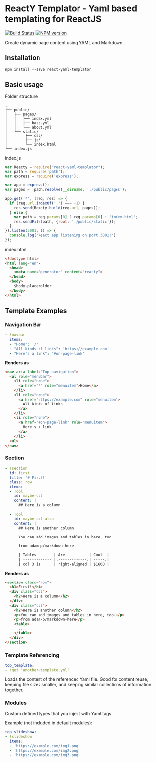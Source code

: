 # ReactY Templator - Yaml based templating for ReactJS

[![Build Status](https://travis-ci.org/suhay/reacty.svg?branch=master)](https://travis-ci.org/suhay/reacty)
[![NPM version](https://img.shields.io/npm/v/react-yaml-templator.svg)](https://www.npmjs.org/package/react-yaml-templator)

Create dynamic page content using YAML and Markdown

## Installation

```
npm install --save react-yaml-templator
```

## Basic usage

Folder structure

```
.
├── public/
│   ├── pages/
│   │   ├── index.yml
│   │   ├── base.yml
│   │   └── about.yml
│   └── static/
│        ├── css/
│        ├── js/
│        └── index.html
└── index.js
```

index.js

```js
var Reacty = require("react-yaml-templator");
var path = require('path');
var express = require('express');

var app = express();
var pages =  path.resolve(__dirname, './public/pages');

app.get('*', (req, res) => {
  if (req.url.indexOf('.') === -1) {
    res.send(Reacty.build(req.url, pages));
  } else {
    var path = req.params[0] ? req.params[0] : 'index.html';
    res.sendFile(path, {root: './public/static'});
  }
}).listen(3001, () => {
  console.log('React app listening on port 3001!')
});
```

index.html

```html
<!doctype html>
<html lang="en">
  <head>
    <meta name="generator" content="reacty">
  </head>
  <body>
    $body-placeholder
  </body>
</html>
```

## Template Examples

### Navigation Bar

```yaml
- !navbar
  items:
  - "Home": '/'
  - "All kinds of links": 'https://example.com'
  - "Here's a link": '#on-page-link'
```

**Renders as**

```html
<nav aria-label="Top navigation">
  <ul role="menubar">
    <li role="none">
      <a href="/" role="menuitem">Home</a>
    </li>
    <li role="none">
      <a href="https://example.com" role="menuitem">
        All kinds of links
      </a>
    </li>
    <li role="none">
      <a href="#on-page-link" role="menuitem">
        Here's a link
      </a>
    </li>
  <ul>
</nav>
```

### Section

```yaml
- !section
  id: first
  title: '# First!'
  class: row
  items:
  - !col
    id: maybe-col
    content: |
      ## Here is a column
      
  - !col
    id: maybe-col-also
    content: |
      ## Here is another column

      You can add images and tables in here, too.

      from adam-p/markdown-here

      | Tables        | Are           | Cool  |
      | ------------- |:-------------:| -----:|
      | col 3 is      | right-aligned | $1600 |
```

**Renders as**

```html
<section class=”row”>
  <h1>First!</h1>
  <div class="col">
    <h2>Here is a column</h2>
  </div>
  <div class="col">
    <h2>Here is another column</h2>
    <p>You can add images and tables in here, too.</p>
    <p>from adam-p/markdown-here</p>
    <table>
      ...
    </table>
  </div>
</section>
```

### Template Referencing

```yaml
top_template:
- !get 'another-template.yml'
```

Loads the content of the referenced Yaml file. Good for content reuse, keeping file sizes smaller, and keeping similar collections of information together.

### Modules

Custom defined types that you inject with Yaml tags.

Example (not included in default modules):

```yaml
top_slideshow:
- !slideshow
  items:
  - 'https://example.com/img1.png'
  - 'https://example.com/img2.png'
  - 'https://example.com/img3.png'
```